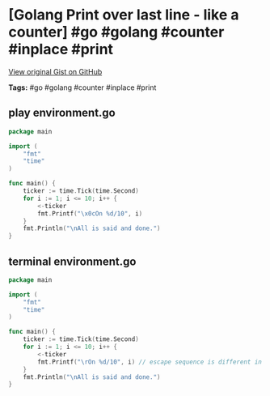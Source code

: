 # [Golang Print over last line - like a counter] #go #golang #counter #inplace #print

[View original Gist on GitHub](https://gist.github.com/Integralist/5b4c9489bf307da542d5f087adbbff42)

**Tags:** #go #golang #counter #inplace #print

## play environment.go

```go
package main

import (
	"fmt"
	"time"
)

func main() {
	ticker := time.Tick(time.Second)
	for i := 1; i <= 10; i++ {
		<-ticker
		fmt.Printf("\x0cOn %d/10", i)
	}
	fmt.Println("\nAll is said and done.")
}
```

## terminal environment.go

```go
package main

import (
	"fmt"
	"time"
)

func main() {
	ticker := time.Tick(time.Second)
	for i := 1; i <= 10; i++ {
		<-ticker
        fmt.Printf("\rOn %d/10", i) // escape sequence is different in this environment
	}
	fmt.Println("\nAll is said and done.")
}
```

